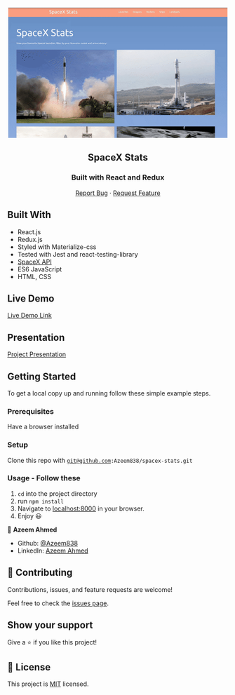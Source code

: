 <p align="center">
  <a>
    <p align="center"> <img src="./spacex-stats-screenshot-new.gif" alt="spacex-stats"> </p>
  </a>

  <h2 align="center">SpaceX Stats</h2>
  <h3 align="center">Built with React and Redux</h3>

  <p align="center">
    <a href="https://github.com/Azeem838/spacex-stats/issues">Report Bug</a>
    · 
    <a href="https://github.com/Azeem838/spacex-stats/issues">Request Feature</a>
  </p>
</p>

## Built With

- React.js
- Redux.js
- Styled with Materialize-css
- Tested with Jest and react-testing-library
- [SpaceX API](https://github.com/r-spacex/SpaceX-API)
- ES6 JavaScript
- HTML, CSS

## Live Demo

[Live Demo Link](https://spacex-stats-azeem.herokuapp.com/)

## Presentation

[Project Presentation](https://www.loom.com/share/80b548e6422e4c62a3b6924912b7a3bd)

## Getting Started

To get a local copy up and running follow these simple example steps.

### Prerequisites

Have a browser installed

### Setup

Clone this repo with <code>git@github.com:Azeem838/spacex-stats.git</code>

### Usage - Follow these

1. <code>cd</code> into the project directory
2. run <code>npm install</code>
3. Navigate to [localhost:8000](http://localhost:3000) in your browser.
4. Enjoy :smiley:

:bust_in_silhouette: **Azeem Ahmed**

- Github: [@Azeem838](https://github.com/Azeem838)
- LinkedIn: [Azeem Ahmed](www.linkedin.com/in/azeemmahmed)

## 🤝 Contributing

Contributions, issues, and feature requests are welcome!

Feel free to check the [issues page](https://github.com/Azeem838/spacex-stats/issues).

## Show your support

Give a ⭐️ if you like this project!

## 📝 License

This project is [MIT](lic.url) licensed.
